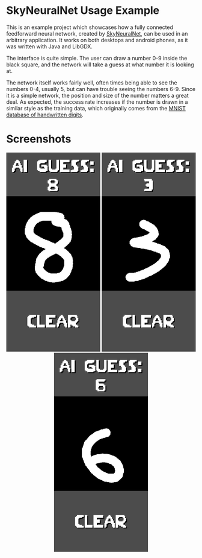 # SkyNeuralNet Usage Example
This is an example project which showcases how a fully connected feedforward neural network, created by [SkyNeuralNet](https://github.com/SiTronXD/SkyNeuralNet), can be used in an arbitrary application. It works on both desktops and android phones, as it was written with Java and LibGDX.

The interface is quite simple. The user can draw a number 0-9 inside the black square, and the network will take a guess at what number it is looking at. 

The network itself works fairly well, often times being able to see the numbers 0-4, usually 5, but can have trouble seeing the numbers 6-9. Since it is a simple network, the position and size of the number matters a great deal. As expected, the success rate increases if the number is drawn in a similar style as the training data, which originally comes from the [MNIST database of handwritten digits](http://yann.lecun.com/exdb/mnist/).

# Screenshots
<p align="center">
  <img width="250" height="528" src="https://github.com/SiTronXD/SkyNeuralNetUsageExample/blob/main/SkyNeuralNetUsage/android/assets/Showcase1.png">
  <img width="250" height="528" src="https://github.com/SiTronXD/SkyNeuralNetUsageExample/blob/main/SkyNeuralNetUsage/android/assets/Showcase2.png">
  <img width="250" height="528" src="https://github.com/SiTronXD/SkyNeuralNetUsageExample/blob/main/SkyNeuralNetUsage/android/assets/Showcase3.png">
</p>
